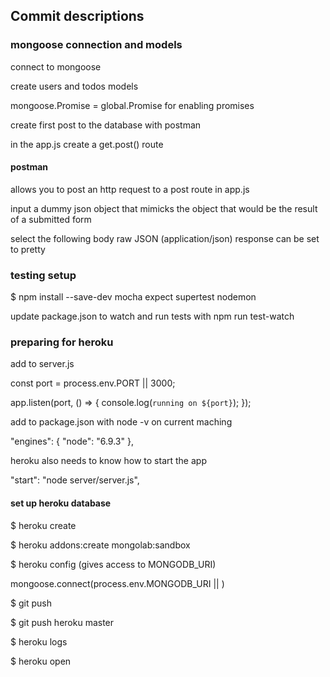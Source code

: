 ## Commit descriptions

### mongoose connection and models

connect to mongoose

create users and todos models

mongoose.Promise = global.Promise for enabling promises

create first post to the database with postman


in the app.js 
  create a get.post() route

#### postman
allows you to post an http request to a post route in app.js

input a dummy json object that mimicks the object that would be the result of a submitted form

select the following
  body
  raw
  JSON (application/json)
  response can be set to pretty


### testing setup
$ npm install --save-dev mocha expect supertest nodemon

update package.json to watch and run tests with npm run test-watch

### preparing for heroku

add to server.js

  const port = process.env.PORT || 3000;

  app.listen(port, () => {
    console.log(`running on ${port}`); 
  });

add to package.json with node -v on current maching

  "engines": {
    "node": "6.9.3"
  },

heroku also needs to know how to start the app

  "start": "node server/server.js",

#### set up heroku database

$ heroku create

$ heroku addons:create mongolab:sandbox

$ heroku config (gives access to MONGODB_URI)

mongoose.connect(process.env.MONGODB_URI || <dev connection>)

$ git push

$ git push heroku master

$ heroku logs

$ heroku open




